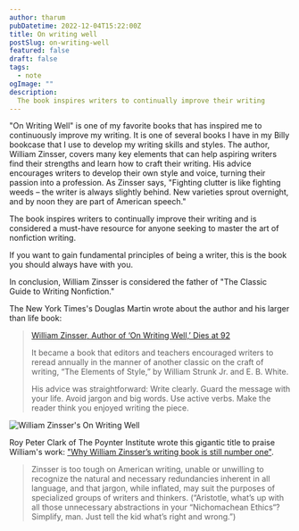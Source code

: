 ```yaml
---
author: tharum
pubDatetime: 2022-12-04T15:22:00Z
title: On writing well
postSlug: on-writing-well
featured: false
draft: false
tags:
  - note
ogImage: ""
description:
  The book inspires writers to continually improve their writing
---
```


"On Writing Well" is one of my favorite books that has inspired me to continuously improve my writing. It is one of several books I have in my Billy bookcase that I use to develop my writing skills and styles. The author, William Zinsser, covers many key elements that can help aspiring writers find their strengths and learn how to craft their writing. His advice encourages writers to develop their own style and voice, turning their passion into a profession. As Zinsser says, "Fighting clutter is like fighting weeds – the writer is always slightly behind. New varieties sprout overnight, and by noon they are part of American speech."

The book inspires writers to continually improve their writing and is considered a must-have resource for anyone seeking to master the art of nonfiction writing.

If you want to gain fundamental principles of being a writer, this is the book you should always have with you.

In conclusion, William Zinsser is considered the father of "The Classic Guide to Writing Nonfiction."

The New York Times's Douglas Martin wrote about the author and his larger than life book:

> [William Zinsser, Author of ‘On Writing Well,’ Dies at 92](http://www.nytimes.com/2015/05/13/arts/william-zinsser-author-of-on-writing-well-dies-at-92.html)
> 
> It became a book that editors and teachers encouraged writers to reread annually in the manner of another classic on the craft of writing, “The Elements of Style,” by William Strunk Jr. and E. B. White.
> 
> His advice was straightforward: Write clearly. Guard the message with your life. Avoid jargon and big words. Use active verbs. Make the reader think you enjoyed writing the piece.

![William Zinsser's On Writing Well](https://i.gr-assets.com/images/S/compressed.photo.goodreads.com/books/1538764251l/53343.jpg "On Writing Well")

Roy Peter Clark of The Poynter Institute wrote this gigantic title to praise William's work: ["Why William Zinsser’s writing book is still number one"](https://www.poynter.org/reporting-editing/2012/why-william-zinssers-writing-book-is-still-number-one/).

> Zinsser is too tough on American writing, unable or unwilling to recognize the natural and necessary redundancies inherent in all language, and that jargon, while inflated, may suit the purposes of specialized groups of writers and thinkers. (“Aristotle, what’s up with all those unnecessary abstractions in your “Nichomachean Ethics“? Simplify, man. Just tell the kid what’s right and wrong.”)
